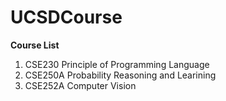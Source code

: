 # UCSDCourse

**Course List**

1. CSE230 Principle of Programming Language
2. CSE250A Probability Reasoning and Learining
3. CSE252A Computer Vision